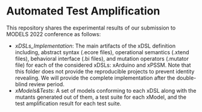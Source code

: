 # Automated Test Amplification 
This repository shares the experimental results of our submission to MODELS 2022 conference as follows:
- *xDSLs_Implementation*: The main artifacts of the xDSL definition including, abstract syntax (.ecore files), operational semantics (.xtend files), behavioral interface (.bi files), and mutation operators (.mutator file) for each of the considered xDSLs: xArduino and xPSSM. 
Note that this folder does not provide the reproducible projects to prevent identity revealing. We will provide the complete implementation after the double-blind review period.  
- *xModels&Tests*: A set of models conforming to each xDSL along with the mutants generated out of them, a test suite for each xModel, and the test amplification result for each test suite.
